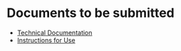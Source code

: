 # Documents to be submitted

- [Technical Documentation](./technical-documentation.md)
- [Instructions for Use](./instructions-for-use.md)
